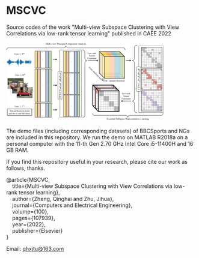 # MSCVC
Source codes of the work "Multi-view Subspace Clustering with View Correlations via low-rank tensor learning" published in CAEE 2022

<img src="./Flowchart_MSCVC.png" width="83%">

The demo files (including corresponding datasets) of BBCSports and NGs are included in this repository. We run the demo on MATLAB R2018a on a personal computer with the 11-th Gen 2.70 GHz Intel Core i5-11400H and 16 GB RAM.

If you find this repository useful in your research, please cite our work as follows, thanks.

@article\{MSCVC,<br/>
      &nbsp;&nbsp;&nbsp;&nbsp;title=\{Multi-view Subspace Clustering with View Correlations via low-rank tensor learning\},<br/>
      &nbsp;&nbsp;&nbsp;&nbsp;author=\{Zheng, Qinghai and Zhu, Jihua\},<br/>
      &nbsp;&nbsp;&nbsp;&nbsp;journal=\{Computers and Electrical Engineering\},<br/>
      &nbsp;&nbsp;&nbsp;&nbsp;volume=\{100\},<br/>
      &nbsp;&nbsp;&nbsp;&nbsp;pages=\{107939\},<br/>
      &nbsp;&nbsp;&nbsp;&nbsp;year=\{2022\},<br/>
      &nbsp;&nbsp;&nbsp;&nbsp;publisher=\{Elsevier\}<br/>
\}<br/>

Email: qhxjtu@163.com
